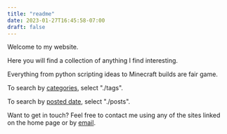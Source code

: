 ```yaml
---
title: "readme"
date: 2023-01-27T16:45:58-07:00
draft: false
---
```


Welcome to my website.

Here you will find a collection of anything I find interesting.

Everything from python scripting ideas to Minecraft builds are fair game. 

To search by [categories](../../tags/), select "./tags".

To search by [posted date](../posts/), select "./posts".

Want to get in touch? Feel free to contact me using any of the sites linked on the home page or by [email](mailto:abitquarky@gmail.com).
